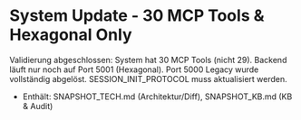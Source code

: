 # System Update - 30 MCP Tools & Hexagonal Only

Validierung abgeschlossen: System hat 30 MCP Tools (nicht 29). Backend läuft nur noch auf Port 5001 (Hexagonal). Port 5000 Legacy wurde vollständig abgelöst. SESSION_INIT_PROTOCOL muss aktualisiert werden.

- Enthält: SNAPSHOT_TECH.md (Architektur/Diff), SNAPSHOT_KB.md (KB & Audit)